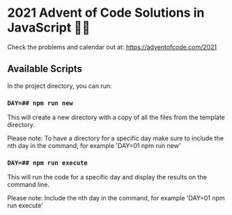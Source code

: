 # 2021 Advent of Code Solutions in JavaScript 🎅🏾

Check the problems and calendar out at: <https://adventofcode.com/2021>

## Available Scripts

In the project directory, you can run:

### `DAY=## npm run new`

This will create a new directory with a copy of all the files from the template directory.

Please note: To have a directory for a specific day make sure to include the nth day in the command, for example 'DAY=01 npm run new'

### `DAY=## npm run execute`

This will run the code for a specific day and display the results on the command line.

Please note: Include the nth day in the command, for example 'DAY=01 npm run execute'
